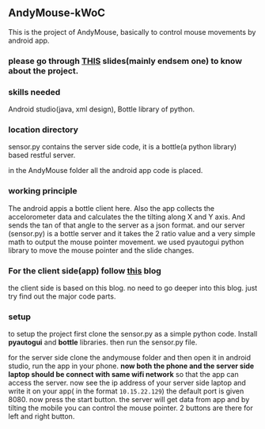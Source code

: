 ## AndyMouse-kWoC
This is the project of AndyMouse, basically to control mouse movements by android app.
### please go through [THIS](https://docs.google.com/presentation/d/1v2q9_JhMh9z1giz6h9mKU9XZ4hZ3JlYG2z34-czweeQ/edit?usp=sharing) slides(mainly endsem one) to know about the project.

### skills needed
Android studio(java, xml design), Bottle library of python.
### location directory
sensor.py contains the server side code, it is a bottle(a python library) based restful server.

in the AndyMouse folder all the android app code is placed.

### working principle
The android appis a bottle client here. Also the app collects the accelorometer data and calculates the the tilting along X and Y axis. And sends the tan of that angle to the server as a json format.
and our server (sensor.py) is a bottle server and it takes the 2 ratio value and a very simple math to output the mouse pointer movement.
we used pyautogui python library to move the mouse pointer and the slide changes.

### For the client side(app) follow [this](https://hmkcode.com/android-send-json-data-to-server/) blog
the client side is based on this blog. no need to go deeper into this blog. just try find out the major code parts.

### setup
to setup the project first clone the sensor.py as a simple python code. Install **pyautogui** and **bottle** libraries. then run the sensor.py file.

for the server side clone the andymouse folder and then open it in android studio, run the app in your phone. **now both the phone and the server side laptop should be connect with same wifi network** so that the app can access the server. now see the ip address of your server side laptop and write it on your app( in the format ```10.15.22.129```) the default port is given 8080. now press the start button. the server will get data from app and by tilting the mobile you can control the mouse pointer. 2 buttons are there for left and right button.


